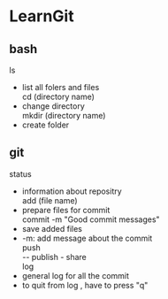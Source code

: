 # LearnGit
## bash
ls<br>
- list all folers and files <br>
cd (directory name) <br>
- change directory <br>
mkdir (directory name) <br>
- create folder

## git
status <br>
- information about repositry <br>
add (file name) <br>
- prepare files for commit <br>
commit -m "Good commit messages" <br>
- save added files <br>
- -m: add message about the commit <br>
push <br>
-- publish - share <br>
log <br>
- general log for all the commit
- to quit from log , have to press "q" <br>
